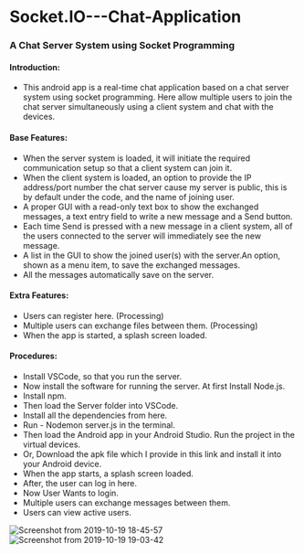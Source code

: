 # Socket.IO---Chat-Application
### A Chat Server System using Socket Programming

#### Introduction:
  - This android app is a real-time chat application based on a chat server system using socket programming. Here allow multiple users to join the chat server simultaneously using a client system and chat with the devices.
  
#### Base Features:
  - When the server system is loaded, it will initiate the required communication setup so that a client system can join it.
  - When the client system is loaded, an option to provide the IP address/port number  the chat server cause my server is public, this is by default under the code, and the name of joining user.
  - A proper GUI with a read-only text box to show the exchanged messages, a text entry field to write a new message and a Send button.
  - Each time Send is pressed with a new message in a client system, all of the users connected to the server will immediately see the new message.
  - A list in the GUI to show the joined user(s) with the server.An option, shown as a menu item, to save the exchanged messages.
  - All the messages automatically save on the server.
  
#### Extra Features:
  - Users can register here. (Processing)
  - Multiple users can exchange files between them. (Processing)
  - When the app is started, a splash screen loaded.

#### Procedures:
  - Install VSCode, so that you run the server.
  - Now install the software for running the server. At first Install Node.js.
  - Install npm.
  - Then load the Server folder into VSCode.
  - Install all the dependencies from here.
  - Run - Nodemon server.js in the terminal.
  - Then load the Android app in your Android Studio. Run the project in the virtual devices.
  - Or, Download the apk file which I provide in this link and install it into your Android device.
  - When the app starts, a splash screen loaded.
  - After, the user can log in here. 
  - Now User Wants to login.
  - Multiple users can exchange messages between them.
  - Users can view active users.
  
![Screenshot from 2019-10-19 18-45-57](https://user-images.githubusercontent.com/41442625/67145268-e6f54180-f2a1-11e9-8b61-80e494eb1dc3.png)
![Screenshot from 2019-10-19 19-03-42](https://user-images.githubusercontent.com/41442625/67145415-4142d200-f2a3-11e9-8e5d-1c98c0db46ca.png)
